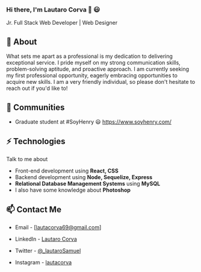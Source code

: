 ### Hi there, I'm Lautaro Corva 👋 😃
Jr. Full Stack Web Developer | Web Designer

## 🧐 About
What sets me apart as a professional is my dedication to delivering exceptional service. I pride myself on my strong communication skills, problem-solving aptitude, and proactive approach.
I am currently seeking my first professional opportunity, eagerly embracing opportunities to acquire new skills.
I am a very friendly individual, so please don't hesitate to reach out if you'd like to!

## 👯 Communities
- Graduate student at #SoyHenry 😃 https://www.soyhenry.com/

## ⚡ Technologies
Talk to me about
- Front-end development using **React, CSS**
- Backend development using **Node, Sequelize, Express**
- **Relational Database Management Systems** using **MySQL**
- I also have some knowledge about **Photoshop**


## 📫 Contact Me
- Email - [lautacorva69@gmail.com]
- LinkedIn - [Lautaro Corva](https://www.linkedin.com/in/corvalautaro/)

- Twitter - [@_lautaroSamuel](https://twitter.com/_lautaroSamuel)
- Instagram - [lautacorva](https://www.instagram.com/lautacorva/)


<!--
**lautacorva/lautacorva** is a ✨ _special_ ✨ repository because its `README.md` (this file) appears on your GitHub profile.

Here are some ideas to get you started:

- 🔭 I’m currently working on ...
- 🌱 I’m currently learning ...
- 👯 I’m looking to collaborate on ...
- 🤔 I’m looking for help with ...
- 💬 Ask me about ...
- 📫 How to reach me: ...
- 😄 Pronouns: ...
- ⚡ Fun fact: ...
-->
